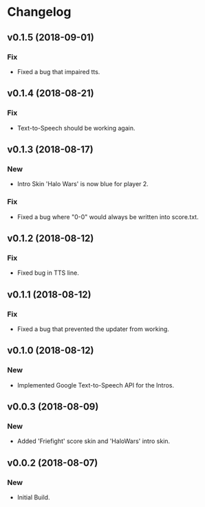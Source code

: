 # Changelog


## v0.1.5 (2018-09-01)

### Fix

* Fixed a bug that impaired tts.


## v0.1.4 (2018-08-21)

### Fix

* Text-to-Speech should be working again.


## v0.1.3 (2018-08-17)

### New

* Intro Skin 'Halo Wars' is now blue for player 2.

### Fix

* Fixed a bug where "0-0" would always be written into score.txt.


## v0.1.2 (2018-08-12)

### Fix

* Fixed bug in TTS line.


## v0.1.1 (2018-08-12)

### Fix

* Fixed a bug that prevented the updater from working.


## v0.1.0 (2018-08-12)

### New

* Implemented Google Text-to-Speech API for the Intros.


## v0.0.3 (2018-08-09)

### New

* Added 'Friefight' score skin and 'HaloWars' intro skin.


## v0.0.2 (2018-08-07)

### New

* Initial Build.


